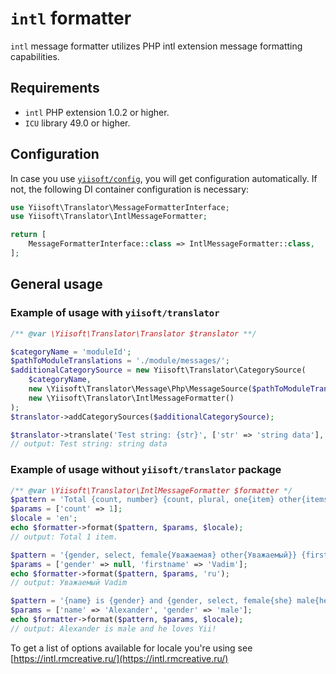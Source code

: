 # `intl` formatter

`intl` message formatter utilizes PHP intl extension message formatting capabilities.

## Requirements

- `intl` PHP extension 1.0.2 or higher.
- `ICU` library 49.0 or higher.

## Configuration

In case you use [`yiisoft/config`](https://github.com/yiisoft/config), you will get configuration automatically. If not,
the following DI container configuration is necessary:

```php
use Yiisoft\Translator\MessageFormatterInterface;
use Yiisoft\Translator\IntlMessageFormatter;

return [
    MessageFormatterInterface::class => IntlMessageFormatter::class,
];
```

## General usage

### Example of usage with `yiisoft/translator`

```php
/** @var \Yiisoft\Translator\Translator $translator **/

$categoryName = 'moduleId';
$pathToModuleTranslations = './module/messages/';
$additionalCategorySource = new Yiisoft\Translator\CategorySource(
    $categoryName, 
    new \Yiisoft\Translator\Message\Php\MessageSource($pathToModuleTranslations),
    new \Yiisoft\Translator\IntlMessageFormatter()
);
$translator->addCategorySources($additionalCategorySource);

$translator->translate('Test string: {str}', ['str' => 'string data'], 'moduleId', 'en');
// output: Test string: string data
```

### Example of usage without `yiisoft/translator` package

```php
/** @var \Yiisoft\Translator\IntlMessageFormatter $formatter */
$pattern = 'Total {count, number} {count, plural, one{item} other{items}}.';
$params = ['count' => 1];
$locale = 'en';
echo $formatter->format($pattern, $params, $locale);
// output: Total 1 item. 

$pattern = '{gender, select, female{Уважаемая} other{Уважаемый}} {firstname}';
$params = ['gender' => null, 'firstname' => 'Vadim'];
echo $formatter->format($pattern, $params, 'ru');
// output: Уважаемый Vadim 

$pattern = '{name} is {gender} and {gender, select, female{she} male{he} other{it}} loves Yii!';
$params = ['name' => 'Alexander', 'gender' => 'male'];
echo $formatter->format($pattern, $params, $locale);
// output: Alexander is male and he loves Yii! 
```

To get a list of options available for locale you're using see
[https://intl.rmcreative.ru/](https://intl.rmcreative.ru/)
